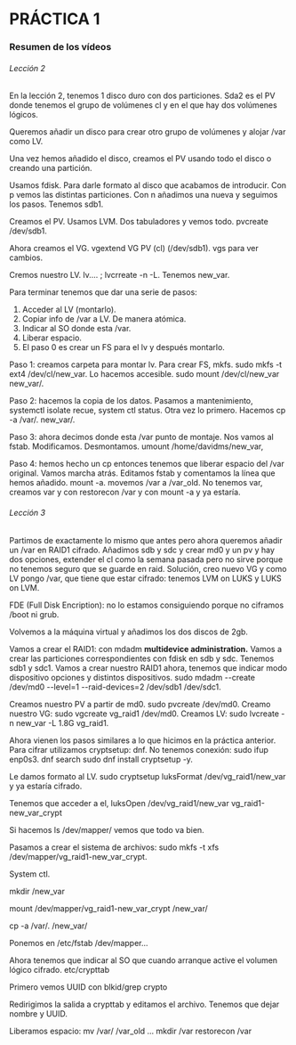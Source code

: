 # PRÁCTICA 1

### Resumen de los vídeos

###### Lección 2

En la lección 2, tenemos 1 disco duro con dos particiones. Sda2 es el PV donde tenemos el grupo de volúmenes cl y en el que hay dos volúmenes lógicos.

Queremos añadir un disco para crear otro grupo de volúmenes y alojar /var como LV.

Una vez hemos añadido el disco, creamos el PV usando todo el disco o creando una partición.

 Usamos fdisk. Para darle formato al disco que acabamos de introducir. Con p vemos las distintas particiones. Con n añadimos una nueva y seguimos los pasos. Tenemos sdb1.

Creamos el PV. Usamos LVM. Dos tabuladores y vemos todo. pvcreate /dev/sdb1.

Ahora creamos el VG. vgextend VG PV (cl) (/dev/sdb1). vgs para ver cambios.

Cremos nuestro LV. lv.... ; lvcrreate -n -L. Tenemos new_var.

Para terminar tenemos que dar una serie de pasos:

1. Acceder al LV (montarlo).
2. Copiar info de /var a LV. De manera atómica.
3. Indicar al SO donde esta /var.
4. Liberar espacio.
5. El paso 0 es crear un FS para el lv y después montarlo.

Paso 1: creamos carpeta para montar lv. Para crear FS, mkfs. sudo mkfs -t ext4 /dev/cl/new_var. Lo hacemos accesible. sudo mount /dev/cl/new_var new_var/.

Paso 2: hacemos la copia de los datos. Pasamos a mantenimiento, systemctl isolate recue, system ctl status. Otra vez lo primero. Hacemos cp -a /var/. new_var/.

Paso 3: ahora decimos donde esta /var punto de montaje. Nos vamos al fstab. Modificamos. Desmontamos. umount /home/davidms/new_var,

Paso 4: hemos hecho un cp entonces tenemos que liberar espacio del /var original. Vamos marcha atrás. Editamos fstab y comentamos la línea que hemos añadido. mount -a. movemos /var a /var_old. No tenemos var, creamos var y con restorecon /var y con mount -a y ya estaría.



###### Lección 3

Partimos de exactamente lo mismo que antes pero ahora queremos añadir un /var en RAID1 cifrado. Añadimos sdb y sdc y crear md0 y un pv y hay dos opciones, extender el cl como la semana pasada pero no  sirve porque no tenemos seguro que se guarde en raid. Solución, creo nuevo VG y como LV pongo /var, que tiene que estar cifrado: tenemos LVM on LUKS y LUKS on LVM.

FDE (Full Disk Encription): no lo estamos consiguiendo porque no ciframos /boot ni grub.

Volvemos a la máquina virtual y añadimos los dos discos de 2gb.

Vamos a crear el RAID1: con mdadm **multidevice administration.** Vamos a crear las particiones correspondientes con fdisk en sdb y sdc. Tenemos sdb1 y sdc1. Vamos a crear nuestro RAID1 ahora, tenemos que indicar modo dispositivo opciones y distintos dispositivos. sudo mdadm --create /dev/md0 --level=1 --raid-devices=2 /dev/sdb1 /dev/sdc1.

Creamos nuestro PV a partir de md0. sudo pvcreate /dev/md0. Creamo nuestro VG: sudo vgcreate vg_raid1 /dev/md0. Creamos LV: sudo lvcreate -n new_var -L 1.8G vg_raid1.



Ahora vienen los pasos similares a lo que hicimos en la práctica anterior. Para cifrar utilizamos cryptsetup: dnf. No tenemos conexión: sudo ifup enp0s3. dnf search sudo dnf install cryptsetup -y.

Le damos formato al LV. sudo cryptsetup luksFormat /dev/vg_raid1/new_var  y ya estaría cifrado.

Tenemos que acceder a el, luksOpen /dev/vg_raid1/new_var vg_raid1-new_var_crypt

Si hacemos ls /dev/mapper/ vemos que todo va bien.

Pasamos a crear el sistema de archivos: sudo mkfs -t xfs /dev/mapper/vg_raid1-new_var_crypt.

System ctl.

mkdir /new_var

mount /dev/mapper/vg_raid1-new_var_crypt /new_var/

cp -a /var/. /new_var/

Ponemos en /etc/fstab /dev/mapper...

Ahora tenemos que indicar al SO que cuando arranque active el volumen lógico cifrado. etc/crypttab

Primero vemos  UUID con blkid/grep crypto

Redirigimos la salida a crypttab y editamos el archivo. Tenemos que dejar nombre y UUID.

Liberamos espacio: mv /var/ /var_old ... mkdir /var restorecon /var







